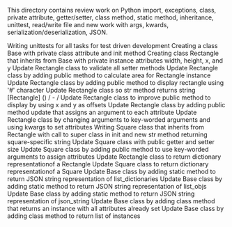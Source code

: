 This directory contains review work on Python import, exceptions, class, private attribute, getter/setter, class method, static method, inheritance, unittest, read/write file and new work with args, kwards, serialization/deserialization, JSON.

Writing unittests for all tasks for test driven development
Creating a class Base with private class attribute and init method
Creating class Rectangle that inherits from Base with private instance attributes width, height, x, and y
Update Rectangle class to validate all setter methods
Update Rectangle class by adding public method to calculate area for Rectangle instance
Update Rectangle class by adding public method to display rectangle using '#' character
Update Rectangle class so str method returns string [Rectangle] () / - /
Update Rectangle class to improve public method to display by using x and y as offsets
Update Rectangle class by adding public method update that assigns an argument to each attribute
Update Rectangle class by changing arguments to key-worded arguments and using kwargs to set attributes
Writing Square class that inherits from Rectangle with call to super class in init and new str method returning square-specific string
Update Square class with public getter and setter size
Update Square class by adding public method to use key-worded arguments to assign attributes
Update Rectangle class to return dictionary representationof a Rectangle
Update Square class to return dictionary representationof a Square
Update Base class by adding static method to return JSON string representation of list_dictionaries
Update Base class by adding static method to return JSON string representation of list_objs
Update Base class by adding static method to return JSON string representation of json_string
Update Base class by adding class method that returns an instance with all attributes already set
Update Base class by adding class method to return list of instances
